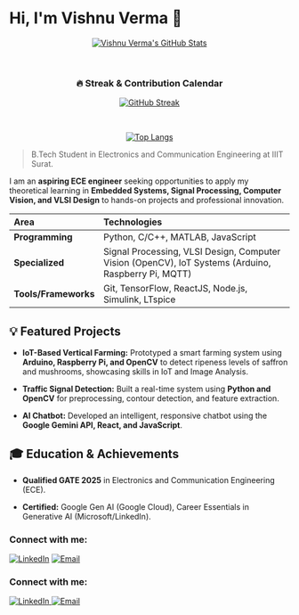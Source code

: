 # Hi, I'm Vishnu Verma 👋


<div align="center">
  
[![Vishnu Verma's GitHub Stats](https://github-readme-stats.vercel.app/api?username=itsVishnu101&show_icons=true&theme=tokyonight)](https://github.com/itsVishnu101)

<br>

### 🔥 Streak & Contribution Calendar

[![GitHub Streak](https://git-hub-streak-stats.vercel.app/?user=itsVishnu101&theme=tokyonight)](https://git.io/streak-stats)


<br>

[![Top Langs](https://github-readme-stats.vercel.app/api/top-langs/?username=itsVishnu101&layout=compact&theme=tokyonight)](https://github.com/itsVishnu101)

</div>


> B.Tech Student in Electronics and Communication Engineering at IIIT Surat.



I am an **aspiring ECE engineer** seeking opportunities to apply my theoretical learning in **Embedded Systems, Signal Processing, Computer Vision, and VLSI Design** to hands-on projects and professional innovation.

| Area | Technologies |
| :--- | :--- |
| **Programming** | Python, C/C++, MATLAB, JavaScript |
| **Specialized** | Signal Processing, VLSI Design, Computer Vision (OpenCV), IoT Systems (Arduino, Raspberry Pi, MQTT) |
| **Tools/Frameworks** | Git, TensorFlow, ReactJS, Node.js, Simulink, LTspice |


## 💡 Featured Projects

* **IoT-Based Vertical Farming:** Prototyped a smart farming system using **Arduino, Raspberry Pi, and OpenCV** to detect ripeness levels of saffron and mushrooms, showcasing skills in IoT and Image Analysis.

* **Traffic Signal Detection:** Built a real-time system using **Python and OpenCV** for preprocessing, contour detection, and feature extraction.

* **AI Chatbot:** Developed an intelligent, responsive chatbot using the **Google Gemini API, React, and JavaScript**.



## 🎓 Education & Achievements

* **Qualified GATE 2025** in Electronics and Communication Engineering (ECE).

* **Certified:** Google Gen AI (Google Cloud), Career Essentials in Generative AI (Microsoft/LinkedIn).


### Connect with me:

[![LinkedIn](https://img.shields.io/badge/LinkedIn-0A66C2?style=for-the-badge&logo=linkedin)](https://www.linkedin.com/in/its-vishnu-verma/)
[![Email](https://img.shields.io/badge/Email-D14836?style=for-the-badge&logo=gmail)](mailto:ui22ec86@iiitsurat.ac.in)

### Connect with me:

<a href="https://www.linkedin.com/in/its-vishnu-verma/" target="_blank">
  <img src="https://img.shields.io/badge/-LinkedIn-0A66C2?stle=for-the-badge&logo=linkedin&logoColor=white" alt="LinkedIn"/>
</a>
<a href="mailto:ui22ec86@iiitsurat.ac.in" target="_blank">
  <img src="https://img.shields.io/badge/-Email-D14836?style=for-the-badge&logo=gmail&logoColor=white" alt="Email"/>
</a>

